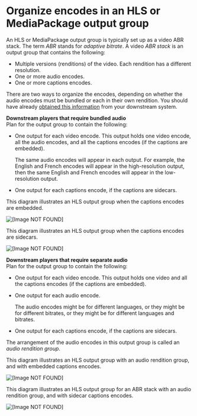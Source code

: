 # Organize encodes in an HLS or MediaPackage output group<a name="design-hls-package"></a>

An HLS or MediaPackage output group is typically set up as a video ABR stack\. The term *ABR* stands for *adaptive bitrate*\. A video *ABR stack* is an output group that contains the following:
+ Multiple versions \(renditions\) of the video\. Each rendition has a different resolution\. 
+ One or more audio encodes\.
+ One or more captions encodes\.

There are two ways to organize the encodes, depending on whether the audio encodes must be bundled or each in their own rendition\. You should have already [obtained this information](identify-dss-video-audio.md) from your downstream system\.

**Downstream players that require bundled audio**  
Plan for the output group to contain the following:
+ One output for each video encode\. This output holds one video encode, all the audio encodes, and all the captions encodes \(if the captions are embedded\)\. 

  The same audio encodes will appear in each output\. For example, the English and French encodes will appear in the high\-resolution output, then the same English and French encodes will appear in the low\-resolution output\.
+ One output for each captions encode, if the captions are sidecars\.

This diagram illustrates an HLS output group when the captions encodes are embedded\.

![\[Image NOT FOUND\]](http://docs.aws.amazon.com/medialive/latest/ug/images/output11-ABR-2Ve-2A.png)

This diagram illustrates an HLS output group when the captions encodes are sidecars\.

![\[Image NOT FOUND\]](http://docs.aws.amazon.com/medialive/latest/ug/images/output12-ABR-2V-2A-2C.png)

**Downstream players that require separate audio**  
Plan for the output group to contain the following:
+ One output for each video encode\. This output holds one video and all the captions encodes \(if the captions are embedded\)\. 
+ One output for each audio encode\.

  The audio encodes might be for different languages, or they might be for different bitrates, or they might be for different languages and bitrates\.
+ One output for each captions encode, if the captions are sidecars\.

The arrangement of the audio encodes in this output group is called an *audio rendition group*\.

This diagram illustrates an HLS output group with an audio rendition group, and with embedded captions encodes\.

![\[Image NOT FOUND\]](http://docs.aws.amazon.com/medialive/latest/ug/images/output13-ABR-2Ve-2Asep.png)

This diagram illustrates an HLS output group for an ABR stack with an audio rendition group, and with sidecar captions encodes\.

![\[Image NOT FOUND\]](http://docs.aws.amazon.com/medialive/latest/ug/images/output14-ABR-2V-2Asep-2C.png)